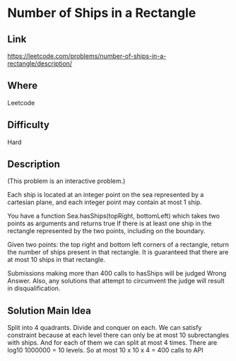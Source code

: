 # Number of Ships in a Rectangle

## Link

https://leetcode.com/problems/number-of-ships-in-a-rectangle/description/

## Where

Leetcode

## Difficulty

Hard

## Description

(This problem is an interactive problem.)

Each ship is located at an integer point on the sea represented by a cartesian plane, and each integer point may contain at most 1 ship.

You have a function Sea.hasShips(topRight, bottomLeft) which takes two points as arguments and returns true If there is at least one ship in the rectangle represented by the two points, including on the boundary.

Given two points: the top right and bottom left corners of a rectangle, return the number of ships present in that rectangle. It is guaranteed that there are at most 10 ships in that rectangle.

Submissions making more than 400 calls to hasShips will be judged Wrong Answer. Also, any solutions that attempt to circumvent the judge will result in disqualification.

## Solution Main Idea

Split into 4 quadrants. Divide and conquer on each.
We can satisfy constraint because at each level there can only be at most 10 subrectangles with ships. And for each of them we can split at most 4 times. There are log10 1000000 = 10 levels. So at most 10 x 10 x 4 = 400 calls to API
